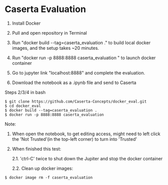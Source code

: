# Caserta Evaluation

1. Install Docker

2. Pull and open repository in Terminal
3. Run "docker build --tag=caserta_evaluation ." to build local docker images, and the setup takes ~20 minutes.
4. Run "docker run -p 8888:8888 caserta_evaluation " to launch docker container
5. Go to jupyter link "localhost:8888" and complete the evaluation. 
6. Download the notebook as a .ipynb file and send to Caserta

Steps 2/3/4 in bash
```
$ git clone https://github.com/Caserta-Concepts/docker_eval.git
$ cd docker_eval
$ docker build --tag=caserta_evaluation .
$ docker run -p 8888:8888 caserta_evaluation 
```
Note: 

1. When open the notebook, to get editing access, might need to left click the 'Not Trusted'(in the top-left corner) to turn into 'Trusted'
2. When finished this test:

      2.1. 'ctrl-C' twice to shut down the Jupiter and stop the docker container

      2.2. Clean up docker images:
```buildoutcfg
$ docker image rm -f caserta_evaluation
```
